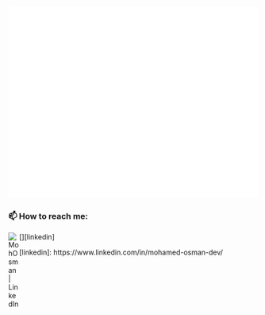 ![Metrics](/github-metrics.svg)
### 📫 How to reach me:

[<img align="left" alt="MohOsman | LinkedIn" width="22px" src="https://www.iconfinder.com/icons/4102586/download/svg/512" />][linkedin]
</details>
[linkedin]: https://www.linkedin.com/in/mohamed-osman-dev/
